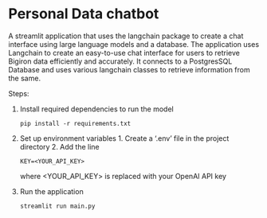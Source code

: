 # Personal Data chatbot

A streamlit application that uses the langchain package to create a chat interface using large language models and a database.
The application uses Langchain to create an easy-to-use chat interface for users to retrieve Bigiron data efficiently and accurately. It connects to a PostgresSQL Database and uses various langchain classes to retrieve information from the same.

Steps:

1. Install required dependencies to run the model

   ```
   pip install -r requirements.txt
   ```

2. Set up environment variables 1. Create a ‘.env’ file in the project directory 2. Add the line
   ```
   KEY=<YOUR_API_KEY>
   ```
   where <YOUR_API_KEY> is replaced with your OpenAI API key
3. Run the application
   ```
   streamlit run main.py
   ```
